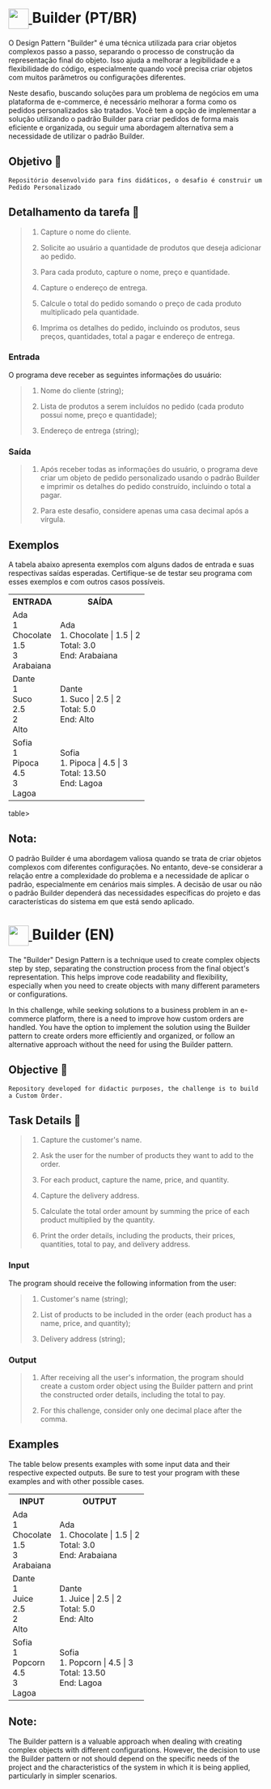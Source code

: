 <h1>
    <a href="https://www.dio.me/">
        <img align="center" width="40px" src="https://hermes.digitalinnovation.one/assets/diome/logo-minimized.png">
    </a>
    <span> Builder (PT/BR) </span>
</h1>
 
O Design Pattern "Builder" é uma técnica utilizada para criar objetos complexos passo a passo, separando o processo de construção da representação final do objeto. Isso ajuda a melhorar a legibilidade e a flexibilidade do código, especialmente quando você precisa criar objetos com muitos parâmetros ou configurações diferentes.

Neste desafio, buscando soluções para um problema de negócios em uma plataforma de e-commerce, é necessário melhorar a forma como os pedidos personalizados são tratados. Você tem a opção de implementar a solução utilizando o padrão Builder para criar pedidos de forma mais eficiente e organizada, ou seguir uma abordagem alternativa sem a necessidade de utilizar o padrão Builder.

## Objetivo 🎯
```Repositório desenvolvido para fins didáticos, o desafio é construir um Pedido Personalizado```

## Detalhamento da tarefa 🎯

>1. Capture o nome do cliente.
>
>2. Solicite ao usuário a quantidade de produtos que deseja adicionar ao pedido.
>
>3. Para cada produto, capture o nome, preço e quantidade.
>
>4. Capture o endereço de entrega.
>
>5. Calcule o total do pedido somando o preço de cada produto multiplicado pela quantidade.
>
>6. Imprima os detalhes do pedido, incluindo os produtos, seus preços, quantidades, total a pagar e endereço de entrega.

### Entrada
O programa deve receber as seguintes informações do usuário:

>1. Nome do cliente (string);
>
>2. Lista de produtos a serem incluídos no pedido (cada produto possui nome, preço e quantidade);
>
>3. Endereço de entrega (string);

### Saída
>1. Após receber todas as informações do usuário, o programa deve criar um objeto de pedido personalizado usando o padrão Builder e imprimir os detalhes do pedido construído, incluindo o total a pagar.
>
>2. Para este desafio, considere apenas uma casa decimal após a vírgula.

## Exemplos
A tabela abaixo apresenta exemplos com alguns dados de entrada e suas respectivas saídas esperadas. Certifique-se de testar seu programa com esses exemplos e com outros casos possíveis.

<table>
  <tr>
    <th>ENTRADA</th>
    <th>SAÍDA</th>
  </tr>
 <tr>
    <td>Ada<br>1<br>Chocolate<br>1.5<br>3<br>Arabaiana</td>
    <td>Ada<br>1. Chocolate | 1.5 | 2<br>Total: 3.0<br>End: Arabaiana</td>
  </tr>
  <tr>
    <td>Dante<br>1<br>Suco<br>2.5<br>2<br>Alto</td>
    <td>Dante<br>1. Suco | 2.5 | 2<br>Total: 5.0<br>End: Alto</td>
  </tr>
  <tr>
    <td>Sofia<br>1<br>Pipoca<br>4.5<br>3<br>Lagoa</td>
    <td>Sofia<br>1. Pipoca | 4.5 | 3<br>Total: 13.50<br>End: Lagoa</td>
  </tr>
</table>table>
  
## Nota:
O padrão Builder é uma abordagem valiosa quando se trata de criar objetos complexos com diferentes configurações. No entanto, deve-se considerar a relação entre a complexidade do problema e a necessidade de aplicar o padrão, especialmente em cenários mais simples. A decisão de usar ou não o padrão Builder dependerá das necessidades específicas do projeto e das características do sistema em que está sendo aplicado.

<h1>
    <a href="https://www.dio.me/">
        <img align="center" width="40px" src="https://hermes.digitalinnovation.one/assets/diome/logo-minimized.png">
    </a>
    <span> Builder (EN) </span>
</h1>

The "Builder" Design Pattern is a technique used to create complex objects step by step, separating the construction process from the final object's representation. This helps improve code readability and flexibility, especially when you need to create objects with many different parameters or configurations.

In this challenge, while seeking solutions to a business problem in an e-commerce platform, there is a need to improve how custom orders are handled. You have the option to implement the solution using the Builder pattern to create orders more efficiently and organized, or follow an alternative approach without the need for using the Builder pattern.

## Objective 🎯
```Repository developed for didactic purposes, the challenge is to build a Custom Order.```

## Task Details 🎯

>1. Capture the customer's name.
>
>2. Ask the user for the number of products they want to add to the order.
>
>3. For each product, capture the name, price, and quantity.
>
>4. Capture the delivery address.
>
>5. Calculate the total order amount by summing the price of each product multiplied by the quantity.
>
>6. Print the order details, including the products, their prices, quantities, total to pay, and delivery address.

### Input
The program should receive the following information from the user:

>1. Customer's name (string);
>
>2. List of products to be included in the order (each product has a name, price, and quantity);
>
>3. Delivery address (string);

### Output
>1. After receiving all the user's information, the program should create a custom order object using the Builder pattern and print the constructed order details, including the total to pay.
>
>2. For this challenge, consider only one decimal place after the comma.

## Examples
The table below presents examples with some input data and their respective expected outputs. Be sure to test your program with these examples and with other possible cases.

<table>
  <tr>
    <th>INPUT</th>
    <th>OUTPUT</th>
  </tr>
 <tr>
    <td>Ada<br>1<br>Chocolate<br>1.5<br>3<br>Arabaiana</td>
    <td>Ada<br>1. Chocolate | 1.5 | 2<br>Total: 3.0<br>End: Arabaiana</td>
  </tr>
  <tr>
    <td>Dante<br>1<br>Juice<br>2.5<br>2<br>Alto</td>
    <td>Dante<br>1. Juice | 2.5 | 2<br>Total: 5.0<br>End: Alto</td>
  </tr>
  <tr>
    <td>Sofia<br>1<br>Popcorn<br>4.5<br>3<br>Lagoa</td>
    <td>Sofia<br>1. Popcorn | 4.5 | 3<br>Total: 13.50<br>End: Lagoa</td>
  </tr>
</table>

## Note:
The Builder pattern is a valuable approach when dealing with creating complex objects with different configurations. However, the decision to use the Builder pattern or not should depend on the specific needs of the project and the characteristics of the system in which it is being applied, particularly in simpler scenarios.
